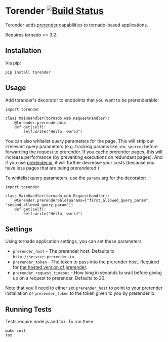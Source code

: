 # Torender [![Build Status](https://travis-ci.org/dailymuse/torender.png)](https://travis-ci.org/dailymuse/torender) #

Torender adds [prerender](https://prerender.io/) capabilities to tornado-based
applications.

Requires tornado >= 3.2.

## Installation ##

Via pip:

    pip install torender

## Usage ##

Add torender's decorator to endpoints that you want to be prerenderable:

    import torender

    class MainHandler(tornado.web.RequestHandler):
        @torender.prerenderable
        def get(self):
            self.write("Hello, world")

You can also whitelist query parameters for the page. This will strip out
irrelevant query parameters (e.g. tracking params like `utm_source`) before
forwarding the request to prerender. If you cache prerender pages, this will
increase performance (by preventing executions on redundant pages). And if you
use [prerender.io](http://prerender.io), it will further decrease your costs
(because you have less pages that are being prerendered.)

To whitelist query parameters, use the `params` arg for the decorator:

    import torender

    class MainHandler(tornado.web.RequestHandler):
        @torender.prerenderable(params=["first_allowed_query_param", "second_allowed_query_param"])
        def get(self):
            self.write("Hello, world")

## Settings ##

Using tornado application settings, you can set these parameters:

* `prerender_host` - The prerender host. Defaults to
  `http://service.prerender.io`.
* `prerender_token` - The token to pass into the prerender host. Required for
  [the hosted version of prerender](http://prerender.io/).
* `prerender_request_timeout` - How long in seconds to wait before giving up
  on a request to prerender. Defaults to 20.

Note that you'll need to either set `prerender_host` to point to your
prerender installation or `prerender_token` to the token given to you by
prerender.io.

## Running Tests ##

Tests require node.js and tox. To run them:

    make init
    tox
